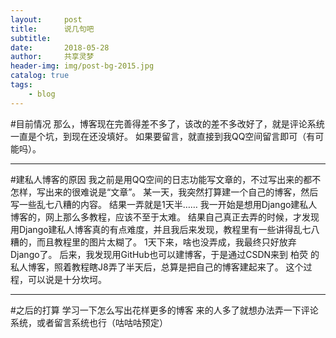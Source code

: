 ```yaml
---
layout:     post
title:      说几句吧
subtitle:   
date:       2018-05-28
author:     共享灵梦
header-img: img/post-bg-2015.jpg
catalog: true
tags:
    - blog
---
```

#目前情况
那么，博客现在完善得差不多了，该改的差不多改好了，就是评论系统一直是个坑，到现在还没填好。
如果要留言，就直接到我QQ空间留言即可（有可能吗）。
***
#建私人博客的原因
我之前是用QQ空间的日志功能写文章的，不过写出来的都不怎样，写出来的很难说是“文章”。
某一天，我突然打算建一个自己的博客，然后写一些乱七八糟的内容。
结果一弄就是1天半……
我一开始是想用Django建私人博客的，网上那么多教程，应该不至于太难。
结果自己真正去弄的时候，才发现用Django建私人博客真的有点难度，并且我后来发现，教程里有一些讲得乱七八糟的，而且教程里的图片太糊了。
1天下来，啥也没弄成，我最终只好放弃Django了。
后来，我发现用GitHub也可以建博客，于是通过CSDN来到 柏荧 的私人博客，照着教程瞎J8弄了半天后，总算是把自己的博客建起来了。
这个过程，可以说是十分坎坷。
***
#之后的打算
学习一下怎么写出花样更多的博客
来的人多了就想办法弄一下评论系统，或者留言系统也行（咕咕咕预定）
